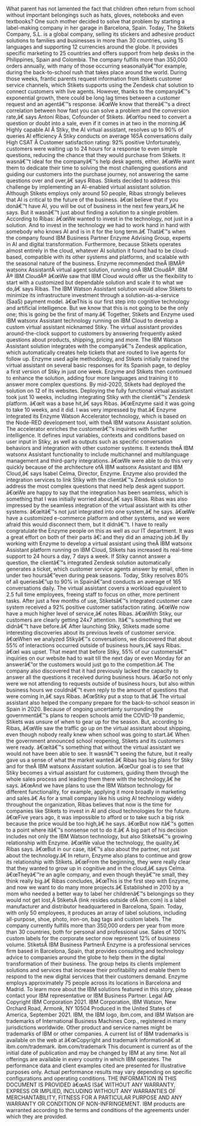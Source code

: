 ﻿What parent has not lamented the fact that children often return from school without important belongings such as hats, gloves, notebooks and even textbooks? One such mother decided to solve that problem by starting a label-making company in her garage in Barcelona, Spain. Today, The Stikets Company, S.L. is a global company, selling its stickers and adhesive product solutions to families and businesses in more than 30 countries, using 15 languages and supporting 12 currencies around the globe. It provides specific marketing to 25 countries and offers support from help desks in the Philippines, Spain and Colombia. The company fulfills more than 350,000 orders annually, with many of those occurring seasonallyâ€”for example, during the back-to-school rush that takes place around the world. During those weeks, frantic parents request information from Stikets customer service channels, which Stikets supports using the Zendesk chat solution to connect customers with live agents. However, thanks to the companyâ€™s exponential growth, there could be long lag times between a customer request and an agentâ€™s response. â€œWe know that thereâ€™s a direct correlation between how fast you can solve a problem and the conversion rate,â€ says Antoni Ribas, Cofounder of Stikets. â€œYou need to convert a question or doubt into a sale, even if it comes in at two in the morning.â€ Highly capable AI Â  Stiky, the AI virtual assistant, resolves up to 90% of queries AI efficiency Â  Stiky conducts on average 165Â conversations daily High CSAT Â  Customer satisfaction rating: 92% positive Unfortunately, customers were waiting up to 24 hours for a response to even simple questions, reducing the chance that they would purchase from Stikets. It wasnâ€™t ideal for the companyâ€™s help desk agents, either. â€œWe want them to dedicate their time to solving the most challenging questions and guiding our customers into the purchase journey, not answering the same questions over and over,â€ says Ribas. Stikets decided to address this challenge by implementing an AI-enabled virtual assistant solution. Although Stikets employs only around 50 people, Ribas strongly believes that AI is critical to the future of the business. â€œI believe that if you donâ€™t have AI, you will be out of business in the next few years,â€ he says. But it wasnâ€™t just about finding a solution to a single problem. According to Ribas: â€œWe wanted to invest in the technology, not just in a solution. And to invest in the technology we had to work hand in hand with somebody who knows AI and is in it for the long term.â€ Thatâ€™s when the company found IBM Business Partner Enzyme Advising Group, experts in AI and digital transformation. Furthermore, because Stikets operates almost entirely in the cloud, whatever AI solution it found had to be cloud-based, compatible with its other systems and platforms, and scalable with the seasonal nature of the business. Enzyme recommended theÂ IBMÂ® watsonx AssistantÂ virtual agent solution, running onÂ IBM CloudÂ®. IBM Â® IBM CloudÂ® â€œWe saw that IBM Cloud would offer us the flexibility to start with a customized but dependable solution and scale it to what we do,â€ says Ribas. The IBM Watson Assistant solution would allow Stikets to minimize its infrastructure investment through a solution-as-a-service (SaaS) payment model. â€œThis is our first step into cognitive technology and artificial intelligence. But we know that this is not going to be the only one; this is going be the first of many.â€ Together, Stikets and Enzyme used IBM watsonx Assistant technology running on IBM Cloud to develop a custom virtual assistant nicknamed Stiky. The virtual assistant provides around-the-clock support to customers by answering frequently asked questions about products, shipping, pricing and more. The IBM Watson Assistant solution integrates with the companyâ€™s Zendesk application, which automatically creates help tickets that are routed to live agents for follow up. Enzyme used agile methodology, and Stikets initially trained the virtual assistant on several basic responses for its Spanish page, to deploy a first version of Stiky in just one week. Enzyme and Stikets then continued to enhance the solution, adding four more languages and training it to answer more complex questions. By mid-2020, Stikets had deployed the solution on 12 of its websites. Deploying the fully functional virtual assistant took just 10 weeks, including integrating Stiky with the clientâ€™s Zendesk platform. â€œIt was a base hit,â€ says Ribas. â€œEnzyme said it was going to take 10 weeks, and it did. I was very impressed by that.â€ Enzyme integrated its Enzyme Watson Accelerator technology, which is based on the Node-RED development tool, with theÂ IBM watsonx Assistant solution. The accelerator enriches the customerâ€™s inquiries with further intelligence. It defines input variables, contexts and conditions based on user input in Stiky, as well as outputs such as specific conversation behaviors and integration with other customer systems. It extends theÂ IBM watsonx Assistant functionality to include multichannel and multilanguage management and third-party integrations. â€œWe were able to do this very quickly because of the architecture ofÂ IBM watsonx Assistant and IBM Cloud,â€ says Isabel Celma, Director, Enzyme. Enzyme also provided the integration services to link Stiky with the clientâ€™s Zendesk solution to address the most complex questions that need help desk agent support. â€œWe are happy to say that the integration has been seamless, which is something that I was initially worried about,â€ says Ribas. Ribas was also impressed by the seamless integration of the virtual assistant with its other systems. â€œItâ€™s not just integrated into one system,â€ he says. â€œWe have a customized e-commerce platform and other systems, and we were afraid this would disconnect them, but it didnâ€™t. I have to really congratulate the Enzyme people on this as well as our IT department. It was a great effort on both of their parts â€¦ and they did an amazing job.â€ By working with Enzyme to develop a virtual assistant using theÂ IBM watsonx Assistant platform running on IBM Cloud, Stikets has increased its real-time support to 24 hours a day, 7 days a week. If Stiky cannot answer a question, the clientâ€™s integrated Zendesk solution automatically generates a ticket, which customer service agents answer by email, often in under two hoursâ€”even during peak seasons. Today, Stiky resolves 80% of all queriesâ€”up to 90% in Spainâ€”and conducts an average of 165 conversations daily. The virtual assistant covers a workload equivalent to 2.5 full time employees, freeing staff to focus on other, more pertinent tasks. After just a few months of use, Stiketsâ€™s integrated customer care system received a 92% positive customer satisfaction rating. â€œWe now have a much higher level of service,â€ notes Ribas. â€œWith Stiky, our customers are clearly getting 24x7 attention. Itâ€™s something that we didnâ€™t have before.â€ After launching Stiky, Stikets made some interesting discoveries about its previous levels of customer service. â€œWhen we analyzed Stikyâ€™s conversations, we discovered that about 55% of interactions occurred outside of business hours,â€ says Ribas. â€œI was upset. That meant that before Stiky, 55% of our customersâ€™ inquiries on our website had to wait till the next day or even Monday for an answerâ€”or the customers would just go to the competition.â€ The company also discovered that it had previously lacked the capacity to answer all the questions it received during business hours. â€œSo not only were we not attending to requests outside of business hours, but also within business hours we couldnâ€™t even reply to the amount of questions that were coming in,â€ says Ribas. â€œStiky put a stop to that.â€ The virtual assistant also helped the company prepare for the back-to-school season in Spain in 2020. Because of ongoing uncertainty surrounding the governmentâ€™s plans to reopen schools amid the COVID-19 pandemic, Stikets was unsure of when to gear up for the season. But, according to Ribas, â€œWe saw the traffic go up on the virtual assistant about shipping, even though nobody really knew when school was going to start.â€ When the government announced school reopening, Stikets and its customers were ready. â€œItâ€™s something that without the virtual assistant we would not have been able to see. It wasnâ€™t seeing the future, but it really gave us a sense of what the market wanted.â€ Ribas has big plans for Stiky and for theÂ IBM watsonx Assistant solution. â€œOur goal is to see that Stiky becomes a virtual assistant for customers, guiding them through the whole sales process and leading them there with the technology,â€ he says. â€œAnd we have plans to use the IBM Watson technology for different functionality, for example, applying it more broadly in marketing and sales.â€ As for a small company like his using AI technology widely throughout the organization, Ribas believes that now is the time for companies like Stikets to invest in AI and cloud technologies for the future. â€œFive years ago, it was impossible to afford or to take such a big risk because the price would be too high,â€ he says. â€œBut now itâ€™s gotten to a point where itâ€™s nonsense not to do it.â€ A big part of his decision includes not only the IBM Watson technology, but also Stiketsâ€™s growing relationship with Enzyme. â€œWe value the technology, the quality,â€ Ribas says. â€œBut in our case, itâ€™s also about the partner, not just about the technology.â€ In return, Enzyme also plans to continue and grow its relationship with Stikets. â€œFrom the beginning, they were really clear that they wanted to grow up in cognitive and in the cloud,â€ says Celma. â€œTheyâ€™re an agile company, and even though theyâ€™re small, they think really big.â€ Ribas concludes, â€œThis is the first step with Enzyme, and now we want to do many more projects.â€ Established in 2010 by a mom who needed a better way to label her childrenâ€™s belongings so they would not get lost,Â StiketsÂ (link resides outside ofÂ ibm.com) is a label manufacturer and distributor headquartered in Barcelona, Spain. Today, with only 50 employees, it produces an array of label solutions, including all-purpose, shoe, photo, iron-on, bag tags and custom labels. The company currently fulfills more than 350,000 orders per year from more than 30 countries, both for personal and professional use. Sales of 100% custom labels for the corporate sector now represent 12% of business volume. StiketsÂ  IBM Business PartnerÂ Enzyme is a professional services firm based in Barcelona, Spain, that provides consulting and technology advice to companies around the globe to help them in the digital transformation of their business. The group helps its clients implement solutions and services that increase their profitability and enable them to respond to the new digital services that their customers demand. Enzyme employs approximately 75 people across its locations in Barcelona and Madrid. To learn more about the IBM solutions featured in this story, please contact your IBM representative or IBM Business Partner. Legal Â© Copyright IBM Corporation 2021. IBM Corporation, IBM Watson, New Orchard Road, Armonk, NY 10504 Produced in the United States of America, September 2021. IBM, the IBM logo, ibm.com, and IBM Watson are trademarks of International Business Machines Corp., registered in many jurisdictions worldwide. Other product and service names might be trademarks of IBM or other companies. A current list of IBM trademarks is available on the web at â€œCopyright and trademark informationâ€ at ibm.com/trademark. ibm.com/trademark This document is current as of the initial date of publication and may be changed by IBM at any time. Not all offerings are available in every country in which IBM operates. The performance data and client examples cited are presented for illustrative purposes only. Actual performance results may vary depending on specific configurations and operating conditions. THE INFORMATION IN THIS DOCUMENT IS PROVIDED â€œAS ISâ€ WITHOUT ANY WARRANTY, EXPRESS OR IMPLIED, INCLUDING WITHOUT ANY WARRANTIES OF MERCHANTABILITY, FITNESS FOR A PARTICULAR PURPOSE AND ANY WARRANTY OR CONDITION OF NON-INFRINGEMENT. IBM products are warranted according to the terms and conditions of the agreements under which they are provided.
